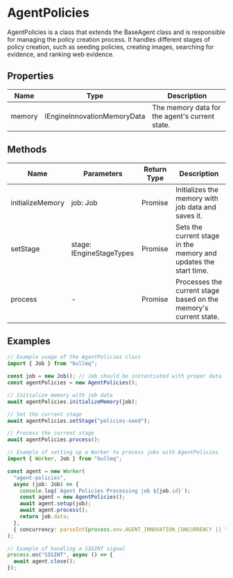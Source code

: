 # AgentPolicies

AgentPolicies is a class that extends the BaseAgent class and is responsible for managing the policy creation process. It handles different stages of policy creation, such as seeding policies, creating images, searching for evidence, and ranking web evidence.

## Properties

| Name    | Type                             | Description                                   |
|---------|----------------------------------|-----------------------------------------------|
| memory  | IEngineInnovationMemoryData      | The memory data for the agent's current state.|

## Methods

| Name              | Parameters        | Return Type | Description                                                      |
|-------------------|-------------------|-------------|------------------------------------------------------------------|
| initializeMemory  | job: Job          | Promise<void> | Initializes the memory with job data and saves it.               |
| setStage          | stage: IEngineStageTypes | Promise<void> | Sets the current stage in the memory and updates the start time. |
| process           | -                 | Promise<void> | Processes the current stage based on the memory's current state. |

## Examples

```typescript
// Example usage of the AgentPolicies class
import { Job } from "bullmq";

const job = new Job(); // Job should be instantiated with proper data
const agentPolicies = new AgentPolicies();

// Initialize memory with job data
await agentPolicies.initializeMemory(job);

// Set the current stage
await agentPolicies.setStage("policies-seed");

// Process the current stage
await agentPolicies.process();
```

```typescript
// Example of setting up a Worker to process jobs with AgentPolicies
import { Worker, Job } from "bullmq";

const agent = new Worker(
  "agent-policies",
  async (job: Job) => {
    console.log(`Agent Policies Processing job ${job.id}`);
    const agent = new AgentPolicies();
    await agent.setup(job);
    await agent.process();
    return job.data;
  },
  { concurrency: parseInt(process.env.AGENT_INNOVATION_CONCURRENCY || "1") }
);

// Example of handling a SIGINT signal
process.on("SIGINT", async () => {
  await agent.close();
});
```